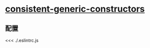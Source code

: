 # [consistent-generic-constructors](https://typescript-eslint.io/rules/consistent-generic-constructors)

## 配置

<<< ./.eslintrc.js
